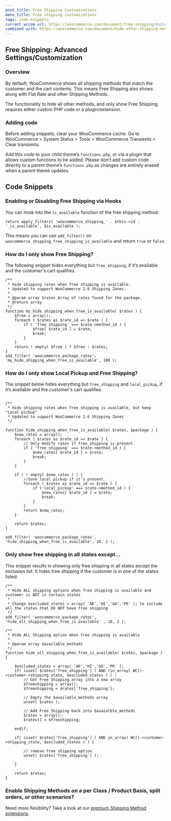 ```yaml
---
post_title: Free Shipping Customizations
menu_title: Free shipping customizations
tags: code-snippets
current wccom url: https://woocommerce.com/document/free-shipping/#advanced-settings-customization
combined with: https://woocommerce.com/document/hide-other-shipping-methods-when-free-shipping-is-available/#use-a-plugin
---
```


## Free Shipping: Advanced Settings/Customization

### Overview

By default, WooCommerce shows all shipping methods that match the customer and the cart contents. This means Free Shipping also shows along with Flat Rate and other Shipping Methods. 

The functionality to hide all other methods, and only show Free Shipping, requires either custom PHP code or a plugin/extension.

### Adding code

Before adding snippets, clear your WooCommerce cache. Go to WooCommerce > System Status > Tools > WooCommerce Transients > Clear transients.

Add this code to your child theme’s `functions.php`, or via a plugin that allows custom functions to be added. Please don’t add custom code directly to a parent theme’s `functions.php` as changes are entirely erased when a parent theme updates.

## Code Snippets

### Enabling or Disabling Free Shipping via Hooks

You can hook into the `is_available` function of the free shipping method.

```
return apply_filters( 'woocommerce_shipping_' . $this->id . '_is_available', $is_available );
```

This means you can use `add_filter()` on `woocommerce_shipping_free_shipping_is_available` and return `true` or `false`.

### How do I only show Free Shipping?

The following snippet hides everything but `free_shipping`, if it’s available and the customer's cart qualifies. 

```
/**
 * Hide shipping rates when free shipping is available.
 * Updated to support WooCommerce 2.6 Shipping Zones.
 *
 * @param array $rates Array of rates found for the package.
 * @return array
 */
function my_hide_shipping_when_free_is_available( $rates ) {
	$free = array();
	foreach ( $rates as $rate_id => $rate ) {
		if ( 'free_shipping' === $rate->method_id ) {
			$free[ $rate_id ] = $rate;
			break;
		}
	}
	return ! empty( $free ) ? $free : $rates;
}
add_filter( 'woocommerce_package_rates', 'my_hide_shipping_when_free_is_available', 100 );
```

### How do I only show Local Pickup and Free Shipping?

The snippet below hides everything but `free_shipping` and `local_pickup`, if it’s available and the customer's cart qualifies. 

```

/**
 * Hide shipping rates when free shipping is available, but keep "Local pickup" 
 * Updated to support WooCommerce 2.6 Shipping Zones
 */

function hide_shipping_when_free_is_available( $rates, $package ) {
	$new_rates = array();
	foreach ( $rates as $rate_id => $rate ) {
		// Only modify rates if free_shipping is present.
		if ( 'free_shipping' === $rate->method_id ) {
			$new_rates[ $rate_id ] = $rate;
			break;
		}
	}

	if ( ! empty( $new_rates ) ) {
		//Save local pickup if it's present.
		foreach ( $rates as $rate_id => $rate ) {
			if ('local_pickup' === $rate->method_id ) {
				$new_rates[ $rate_id ] = $rate;
				break;
			}
		}
		return $new_rates;
	}

	return $rates;
}

add_filter( 'woocommerce_package_rates', 'hide_shipping_when_free_is_available', 10, 2 );
```

### Only show free shipping in all states except…

This snippet results in showing only free shipping in all states except the exclusion list. It hides free shipping if the customer is in one of the states listed:

```
/**
 * Hide ALL shipping options when free shipping is available and customer is NOT in certain states
 *
 * Change $excluded_states = array( 'AK','HI','GU','PR' ); to include all the states that DO NOT have free shipping
 */
add_filter( 'woocommerce_package_rates', 'hide_all_shipping_when_free_is_available' , 10, 2 );

/**
 * Hide ALL Shipping option when free shipping is available
 *
 * @param array $available_methods
 */
function hide_all_shipping_when_free_is_available( $rates, $package ) {
 
	$excluded_states = array( 'AK','HI','GU','PR' );
	if( isset( $rates['free_shipping'] ) AND !in_array( WC()->customer->shipping_state, $excluded_states ) ) :
		// Get Free Shipping array into a new array
		$freeshipping = array();
		$freeshipping = $rates['free_shipping'];
 
		// Empty the $available_methods array
		unset( $rates );
 
		// Add Free Shipping back into $avaialble_methods
		$rates = array();
		$rates[] = $freeshipping;
 
	endif;
 
	if( isset( $rates['free_shipping'] ) AND in_array( WC()->customer->shipping_state, $excluded_states ) ) {
 
		// remove free shipping option
		unset( $rates['free_shipping'] );
 
	}

	return $rates;
}
```

### Enable Shipping Methods on a per Class / Product Basis, split orders, or other scenarios?

Need more flexibility? Take a look at our [premium Shipping Method extensions](https://woocommerce.com/product-category/woocommerce-extensions/shipping-methods/).


